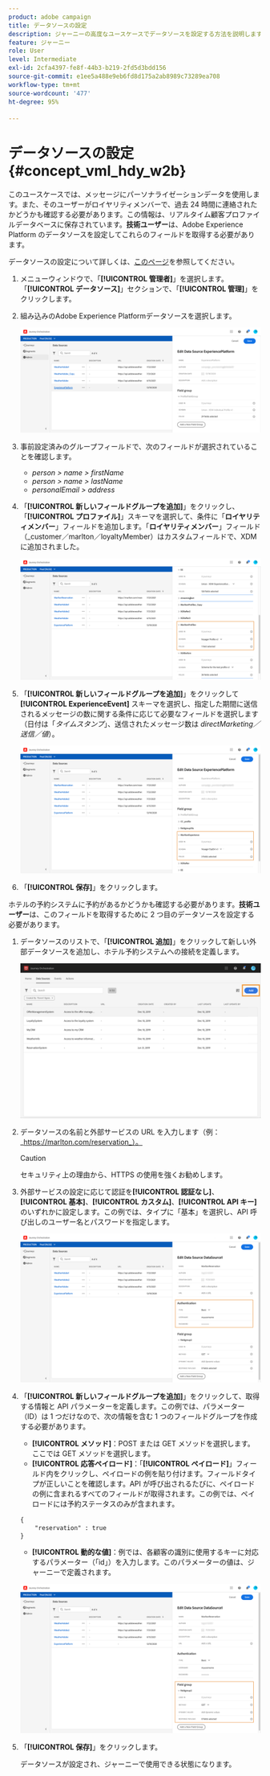 ```yaml
---
product: adobe campaign
title: データソースの設定
description: ジャーニーの高度なユースケースでデータソースを設定する方法を説明します
feature: ジャーニー
role: User
level: Intermediate
exl-id: 2cfa4397-fe8f-44b3-b219-2fd5d3bdd156
source-git-commit: e1ee5a488e9eb6fd8d175a2ab8989c73289ea708
workflow-type: tm+mt
source-wordcount: '477'
ht-degree: 95%

---
```


# データソースの設定 {#concept_vml_hdy_w2b}

このユースケースでは、メッセージにパーソナライゼーションデータを使用します。また、そのユーザーがロイヤリティメンバーで、過去 24 時間に連絡されたかどうかも確認する必要があります。この情報は、リアルタイム顧客プロファイルデータベースに保存されています。**技術ユーザー**&#x200B;は、Adobe Experience Platform のデータソースを設定してこれらのフィールドを取得する必要があります。

データソースの設定について詳しくは、[このページ](../datasource/about-data-sources.md)を参照してください。

1. メニューウィンドウで、「**[!UICONTROL 管理者]**」を選択します。 「**[!UICONTROL データソース]**」セクションで、「**[!UICONTROL 管理]**」をクリックします。
1. 組み込みのAdobe Experience Platformデータソースを選択します。

   ![](../assets/journey23.png)

1. 事前設定済みのグループフィールドで、次のフィールドが選択されていることを確認します。

   * _person > name > firstName_
   * _person > name > lastName_
   * _personalEmail > address_

1. 「**[!UICONTROL 新しいフィールドグループを追加]**」をクリックし、「**[!UICONTROL プロファイル]**」スキーマを選択して、条件に「**ロイヤリティメンバー**」フィールドを追加します。「**ロイヤリティメンバー**」フィールド（_customer／marlton／loyaltyMember）はカスタムフィールドで、XDM に追加されました。

   ![](../assets/journeyuc2_6.png)

1. 「**[!UICONTROL 新しいフィールドグループを追加]**」をクリックして **[!UICONTROL ExperienceEvent]** スキーマを選択し、指定した期間に送信されるメッセージの数に関する条件に応じて必要なフィールドを選択します（日付は「_タイムスタンプ_」、送信されたメッセージ数は _directMarketing／送信／値_）。

   ![](../assets/journeyuc2_7.png)

1. 「**[!UICONTROL 保存]**」をクリックします。

ホテルの予約システムに予約があるかどうかも確認する必要があります。**技術ユーザー**&#x200B;は、このフィールドを取得するために 2 つ目のデータソースを設定する必要があります。

1. データソースのリストで、「**[!UICONTROL 追加]**」をクリックして新しい外部データソースを追加し、ホテル予約システムへの接続を定義します。

   ![](../assets/journeyuc2_9.png)

1. データソースの名前と外部サービスの URL を入力します（例：_https://marlton.com/reservation_）。

   >[!CAUTION]
   >
   >セキュリティ上の理由から、HTTPS の使用を強くお勧めします。

1. 外部サービスの設定に応じて認証を&#x200B;**[!UICONTROL 認証なし]**、**[!UICONTROL 基本]**、**[!UICONTROL カスタム]**、**[!UICONTROL API キー]**&#x200B;のいずれかに設定します。この例では、タイプに「基本」を選択し、API 呼び出しのユーザー名とパスワードを指定します。

   ![](../assets/journeyuc2_10.png)

1. 「**[!UICONTROL 新しいフィールドグループを追加]**」をクリックして、取得する情報と API パラメーターを定義します。この例では、パラメーター（ID）は 1 つだけなので、次の情報を含む 1 つのフィールドグループを作成する必要があります。

   * **[!UICONTROL メソッド]**：POST または GET メソッドを選択します。ここでは GET メソッドを選択します。
   * **[!UICONTROL 応答ペイロード]**：「**[!UICONTROL ペイロード]**」フィールド内をクリックし、ペイロードの例を貼り付けます。フィールドタイプが正しいことを確認します。API が呼び出されるたびに、ペイロードの例に含まれるすべてのフィールドが取得されます。この例では、ペイロードには予約ステータスのみが含まれます。

   ```
   {
       "reservation" : true
   }
   ```

   * **[!UICONTROL 動的な値]**：例では、各顧客の識別に使用するキーに対応するパラメーター（「id」）を入力します。このパラメーターの値は、ジャーニーで定義されます。

   ![](../assets/journeyuc2_11.png)

1. 「**[!UICONTROL 保存]**」をクリックします。

   データソースが設定され、ジャーニーで使用できる状態になります。
